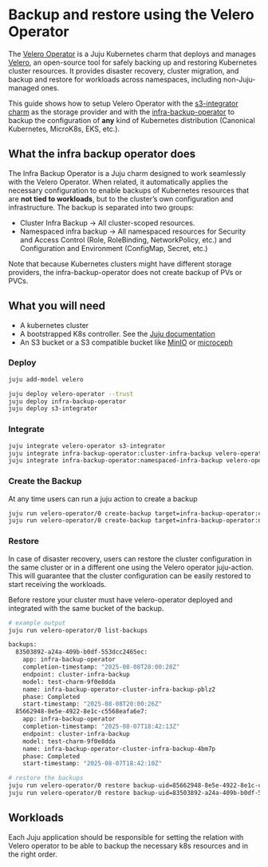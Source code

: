 # Backup and restore using the Velero Operator

The [Velero Operator][] is a Juju Kubernetes charm that deploys and manages
[Velero][], an open-source tool for safely backing up and restoring Kubernetes
cluster resources. It provides disaster recovery, cluster migration, and backup
and restore for workloads across namespaces, including non-Juju-managed ones.

This guide shows how to setup Velero Operator with the [s3-integrator charm][]
as the storage provider and with the [infra-backup-operator] to backup the
configuration of **any** kind of Kubernetes distribution (Canonical Kubernetes,
MicroK8s, EKS, etc.).

## What the infra backup operator does

The Infra Backup Operator is a Juju charm designed to work seamlessly with the
Velero Operator. When related, it automatically applies the necessary
configuration to enable backups of Kubernetes resources that are
**not tied to workloads**, but to the cluster’s own configuration and
infrastructure. The backup is separated into two groups:

- Cluster Infra Backup -> All cluster-scoped resources.
- Namespaced infra backup -> All namespaced resources for Security and
Access Control (Role, RoleBinding, NetworkPolicy, etc.) and Configuration
and Environment (ConfigMap, Secret, etc.)

Note that because Kubernetes clusters might have different storage providers,
the infra-backup-operator does not create backup of PVs or PVCs.

## What you will need

- A kubernetes cluster
- A bootstrapped K8s controller. See the [Juju documentation]
- An S3 bucket or a S3 compatible bucket like [MinIO] or [microceph]

### Deploy

```bash
juju add-model velero

juju deploy velero-operator --trust
juju deploy infra-backup-operator
juju deploy s3-integrator
```

### Integrate

```bash
juju integrate velero-operator s3-integrator
juju integrate infra-backup-operator:cluster-infra-backup velero-operator
juju integrate infra-backup-operator:namespaced-infra-backup velero-operator
```

### Create the Backup

At any time users can run a juju action to create a backup

```bash
juju run velero-operator/0 create-backup target=infra-backup-operator:cluster-infra-backup
juju run velero-operator/0 create-backup target=infra-backup-operator:namespaced-infra-backup
```

### Restore

In case of disaster recovery, users can restore the cluster configuration in
the same cluster or in a different one using the Velero operator juju-action.
This will guarantee that the cluster configuration can be easily restored to
start receiving the workloads.

Before restore your cluster must have velero-operator deployed and integrated
with the same bucket of the backup.

```bash
# example output
juju run velero-operator/0 list-backups

backups:
  83503892-a24a-409b-b0df-553dcc2465ec:
    app: infra-backup-operator
    completion-timestamp: "2025-08-08T20:00:28Z"
    endpoint: cluster-infra-backup
    model: test-charm-9f0e8dda
    name: infra-backup-operator-cluster-infra-backup-pblz2
    phase: Completed
    start-timestamp: "2025-08-08T20:00:26Z"
  85662948-8e5e-4922-8e1c-c5568eafa6e7:
    app: infra-backup-operator
    completion-timestamp: "2025-08-07T18:42:13Z"
    endpoint: cluster-infra-backup
    model: test-charm-9f0e8dda
    name: infra-backup-operator-cluster-infra-backup-4bm7p
    phase: Completed
    start-timestamp: "2025-08-07T18:42:10Z"

# restore the backups
juju run velero-operator/0 restore backup-uid=85662948-8e5e-4922-8e1c-c5568eafa6e7
juju run velero-operator/0 restore backup-uid=83503892-a24a-409b-b0df-553dcc2465ec
```

## Workloads

Each Juju application should be responsible for setting the relation with
Velero operator to be able to backup the necessary k8s resources and in the
right order.

<!-- Links -->

[Velero Operator]: https://charmhub.io/velero-operator
[Velero]: https://velero.io/
[s3-integrator charm]: https://charmhub.io/s3-integrator
[infra-backup-operator]: https://charmhub.io/infra-backup-operator/docs/tutorial
[Juju documentation]: https://documentation.ubuntu.com/juju/3.6/reference/juju-cli/list-of-juju-cli-commands/bootstrap/
[MinIO]: https://min.io/
[microceph]: https://canonical-microceph.readthedocs-hosted.com/stable/tutorial/get-started/
